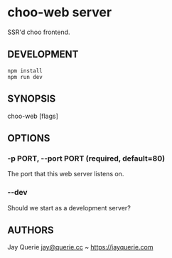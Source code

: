 # choo-web server

SSR'd choo frontend.

## DEVELOPMENT

```
npm install
npm run dev
```

## SYNOPSIS

choo-web [flags]


## OPTIONS

### -p PORT, --port PORT (required, default=80)

The port that this web server listens on.

### --dev

Should we start as a development server?

## AUTHORS

Jay Querie <jay@querie.cc> ~ https://jayquerie.com
